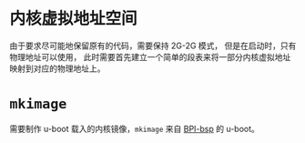# 内核虚拟地址空间

由于要求尽可能地保留原有的代码，需要保持 2G-2G 模式，
但是在启动时，只有物理地址可以使用，
此时需要首先建立一个简单的段表来将一部分内核虚拟地址映射到对应的物理地址上。


# `mkimage`

需要制作 u-boot 载入的内核镜像，`mkimage` 来自 [BPI-bsp](https://github.com/BPI-SINOVOIP/BPI-bsp) 的 u-boot。

